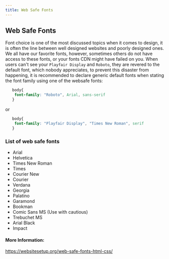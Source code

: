 ```yaml
---
title: Web Safe Fonts
---
```

## Web Safe Fonts
Font choice is one of the most discussed topics when it comes to design, it is often the line between well designed websites and poorly designed ones. We all have our favorite fonts, however, sometimes others do not have access to these fonts, or your fonts CDN might have failed on you. When users can't see your `Playfair Display` and `Roboto`, they are revered to the default font, which nobody appreciates, to prevent this disaster from happening, it is recommended to declare generic default fonts when stating the font family using one of the websafe fonts:
```css
   body{
    font-family: "Roboto", Arial, sans-serif
   }
```
or
```css
   body{
    font-family: "Playfair Display", "Times New Roman", serif
   }
```
### List of web safe fonts
* Arial
* Helvetica
* Times New Roman
* Times
* Courier New
* Courier
* Verdana
* Georgia
* Palatino
* Garamond
* Bookman
* Comic Sans MS (Use with cautious)
* Trebuchet MS
* Arial Black
* Impact

#### More Information:
<!-- Please add any articles you think might be helpful to read before writing the article -->
https://websitesetup.org/web-safe-fonts-html-css/


